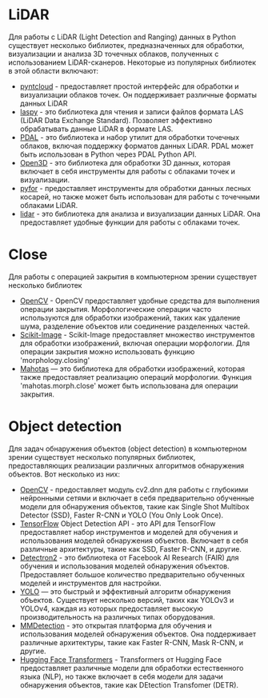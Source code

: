 # LiDAR

Для работы с LiDAR (Light Detection and Ranging) данных в Python существует несколько библиотек, предназначенных для обработки, визуализации и анализа 3D точечных облаков, полученных с использованием LiDAR-сканеров. Некоторые из популярных библиотек в этой области включают:

* [pyntcloud](https://github.com/daavoo/pyntcloud) - предоставляет простой интерфейс для обработки и визуализации облаков точек. Он поддерживает различные форматы данных LiDAR
* [laspy](https://github.com/laspy/laspy) - это библиотека для чтения и записи файлов формата LAS (LiDAR Data Exchange Standard). Позволяет эффективно обрабатывать данные LiDAR в формате LAS.
* [PDAL](https://pdal.io/en/2.6.0/) - это библиотека и набор утилит для обработки точечных облаков, включая поддержку форматов данных LiDAR. PDAL может быть использован в Python через PDAL Python API.
* [Open3D](https://github.com/isl-org/Open3D) - это библиотека для обработки 3D данных, которая включает в себя инструменты для работы с облаками точек и визуализации.
* [pyfor](https://github.com/dnr-cwrc/pyfor)  - предоставляет инструменты для обработки данных лесных косарей, но также может быть использован для работы с точечными облаками LiDAR.
* [lidar](https://github.com/g-sch/lidar) - это библиотека для анализа и визуализации данных LiDAR. Она предоставляет удобные функции для работы с облаками точек.

# Close
Для работы с операцией закрытия в компьютерном зрении существует несколько библиотек

* [OpenCV](https://opencv.org/) - OpenCV предоставляет удобные средства для выполнения операции закрытия. Морфологические операции часто используются для обработки изображений, таких как удаление шума, разделение объектов или соединение разделенных частей.
* [Scikit-Image](https://scikit-image.org/) - Scikit-Image предоставляет множество инструментов для обработки изображений, включая операции морфологии. Для операции закрытия можно использовать функцию 'morphology.closing'
* [Mahotas](https://github.com/luispedro/mahotas) — это библиотека для обработки изображений, которая также предоставляет реализацию операций морфологии. Функция 'mahotas.morph.close' может быть использована для операции закрытия.

# Object detection
Для задач обнаружения объектов (object detection) в компьютерном зрении существует несколько популярных библиотек, предоставляющих реализации различных алгоритмов обнаружения объектов. Вот несколько из них:

* [OpenCV](https://opencv.org/) -  предоставляет модуль cv2.dnn для работы с глубокими нейронными сетями и включает в себя предварительно обученные модели для обнаружения объектов, такие как Single Shot Multibox Detector (SSD), Faster R-CNN и YOLO (You Only Look Once).
* [TensorFlow](https://github.com/tensorflow/models/tree/main/research/object_detection) Object Detection API - это API для TensorFlow предоставляет набор инструментов и моделей для обучения и использования моделей обнаружения объектов. Включает в себя различные архитектуры, такие как SSD, Faster R-CNN, и другие.
* [Detectron2](https://github.com/facebookresearch/detectron2) - это библиотека от Facebook AI Research (FAIR) для обучения и использования моделей обнаружения объектов. Предоставляет большое количество предварительно обученных моделей и инструментов для настройки.
* [YOLO](https://github.com/AlexeyAB/darknet) — это быстрый и эффективный алгоритм обнаружения объектов. Существует несколько версий, таких как YOLOv3 и YOLOv4, каждая из которых предоставляет высокую производительность на различных типах оборудования.
* [MMDetection](https://github.com/open-mmlab/mmdetection) - это открытая платформа для обучения и использования моделей обнаружения объектов. Она поддерживает различные архитектуры, такие как Faster R-CNN, Mask R-CNN, и другие.
* [Hugging Face Transformers](https://github.com/huggingface/transformers) - Transformers от Hugging Face предоставляет различные модели для обработки естественного языка (NLP), но также включает в себя модели для задачи обнаружения объектов, такие как DEtection Transfomer (DETR).
